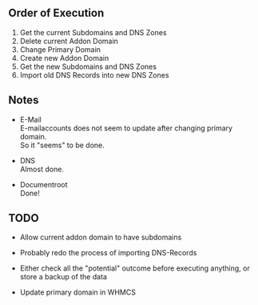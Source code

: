 ## Order of Execution

1. Get the current Subdomains and DNS Zones
2. Delete current Addon Domain
3. Change Primary Domain
4. Create new Addon Domain
5. Get the new Subdomains and DNS Zones
6. Import old DNS Records into new DNS Zones

## Notes

- E-Mail<br>
E-mailaccounts does not seem to update after changing primary domain.<br>
So it "seems" to be done.

- DNS<br>
Almost done.

- Documentroot<br>
Done!

## TODO

- Allow current addon domain to have subdomains
- Probably redo the process of importing DNS-Records
  
- Either check all the "potential" outcome before executing anything, or store a backup of the data
- Update primary domain in WHMCS